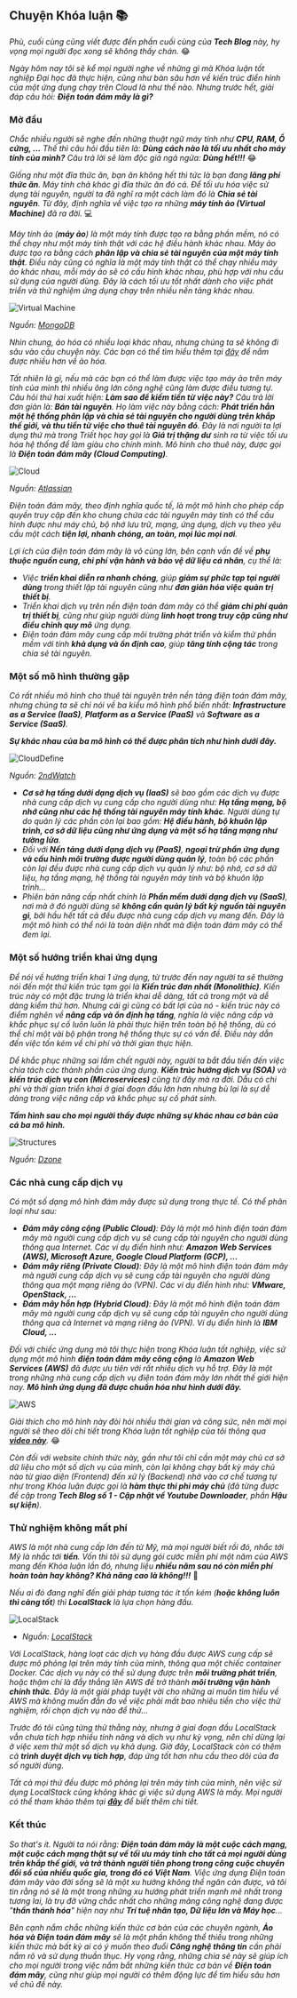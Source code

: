 ## Chuyện Khóa luận 📚

_Phù, cuối cùng cũng viết được đến phần cuối cùng của **Tech Blog** này, hy vọng mọi người đọc xong sẽ không thấy chán._ 😂

_Ngày hôm nay tôi sẽ kể mọi người nghe về những gì mà Khóa luận tốt nghiệp Đại học đã thực hiện, cũng như bàn sâu hơn về kiến trúc điển hình của một ứng dụng chạy trên Cloud là như thế nào. Nhưng trước hết, giải đáp câu hỏi: **Điện toán đám mây là gì?**_

### Mở đầu

_Chắc nhiều người sẽ nghe đến những thuật ngữ máy tính như **CPU, RAM, Ổ cứng, ...** Thế thì câu hỏi đầu tiên là: **Dùng cách nào là tối ưu nhất cho máy tính của mình?** Câu trả lời sẽ làm độc giả ngả ngửa: **Dùng hết!!!**_ 😂

_Giống như một đĩa thức ăn, bạn ăn không hết thì tức là bạn đang **lãng phí thức ăn**. Máy tính chả khác gì đĩa thức ăn đó cả. Để tối ưu hóa việc sử dụng tài nguyên, người ta đã nghĩ ra một cách làm đó là **Chia sẻ tài nguyên**. Từ đây, định nghĩa về việc tạo ra những **máy tính ảo (Virtual Machine)** đã ra đời._ 💻

_Máy tính ảo (**máy ảo**) là một máy tính được tạo ra bằng phần mềm, nó có thể chạy như một máy tính thật với các hệ điều hành khác nhau. Máy ảo được tạo ra bằng cách **phân lập và chia sẻ tài nguyên của một máy tính thật**. Điều này cũng có nghĩa là một máy tính thật có thể chạy nhiều máy ảo khác nhau, mỗi máy ảo sẽ có cấu hình khác nhau, phù hợp với nhu cầu sử dụng của người dùng. Đây là cách tối ưu tốt nhất dành cho việc phát triển và thử nghiệm ứng dụng chạy trên nhiều nền tảng khác nhau._

![Virtual Machine](../../../../public/images/posts/2023/09-01-TechBlog-03/image14.jpg)

_Nguồn: [MongoDB](https://www.mongodb.com/cloud-explained/virtual-machines)_

_Nhìn chung, ảo hóa có nhiều loại khác nhau, nhưng chúng ta sẽ không đi sâu vào câu chuyện này. Các bạn có thể tìm hiểu thêm tại [đây](https://www.vmware.com/topics/glossary/content/virtual-machine) để nắm được nhiều hơn về ảo hóa._

_Tất nhiên là gì, nếu mà các bạn có thể làm được việc tạo máy ảo trên máy tính của mình thì nhiều ông lớn công nghệ cũng làm được điều tương tự. Câu hỏi thứ hai xuất hiện: **Làm sao để kiếm tiền từ việc này?** Câu trả lời đơn giản là: **Bán tài nguyên**. Họ làm việc này bằng cách: **Phát triển hẳn một hệ thống phân lập và chia sẻ tài nguyên cho người dùng trên khắp thế giới, và thu tiền từ việc cho thuê tài nguyên đó**. Đây là nơi người ta lợi dụng thứ mà trong Triết học hay gọi là **Giá trị thặng dư** sinh ra từ việc tối ưu hóa hệ thống để làm giàu cho chính mình. Mô hình cho thuê này, được gọi là **Điện toán đám mây (Cloud Computing)**._

![Cloud](../../../../public/images/posts/2023/09-01-TechBlog-03/image15.png)

_Nguồn: [Atlassian](https://www.atlassian.com/microservices/cloud-computing)_

_Điện toán đám mây, theo định nghĩa quốc tế, là một mô hình cho phép cấp quyền truy cập đến kho chung chứa các tài nguyên máy tính có thể cấu hình được như máy chủ, bộ nhớ lưu trữ, mạng, ứng dụng, dịch vụ theo yêu cầu một cách **tiện lợi, nhanh chóng, an toàn, mọi lúc mọi nơi**._

_Lợi ích của điện toán đám mây là vô cùng lớn, bên cạnh vấn đề về **phụ thuộc nguồn cung, chi phí vận hành và bảo vệ dữ liệu cá nhân**, cụ thể là:_

- _Việc **triển khai diễn ra nhanh chóng**, giúp **giảm sự phức tạp tại người dùng** trong thiết lập tài nguyên cũng như **đơn giản hóa việc quản trị thiết bị**._
- _Triển khai dịch vụ trên nền điện toán đám mây có thể **giảm chi phí quản trị thiết bị**, cũng như giúp người dùng **linh hoạt trong truy cập cũng như điều chỉnh quy mô** ứng dụng._
- _Điện toán đám mây cung cấp môi trường phát triển và kiểm thử phần mềm với tính **khả dụng và ổn định cao**, giúp **tăng tính cộng tác** trong chia sẻ tài nguyên._

### Một số mô hình thường gặp

_Có rất nhiều mô hình cho thuê tài nguyên trên nền tảng điện toán đám mây, nhưng chúng ta sẽ chỉ nói về ba kiểu mô hình phổ biến nhất: **Infrastructure as a Service (IaaS)**, **Platform as a Service (PaaS)** và **Software as a Service (SaaS)**._

**_Sự khác nhau của ba mô hình có thể được phân tích như hình dưới đây._**

![CloudDefine](../../../../public/images/posts/2023/09-01-TechBlog-03/image16.png)

_Nguồn: [2ndWatch](https://www.2ndwatch.com/blog/back-to-the-basics-the-3-cloud-computing-service-delivery-models/)_

- _**Cơ sở hạ tầng dưới dạng dịch vụ (IaaS)** sẽ bao gồm các dịch vụ được nhà cung cấp dịch vụ cung cấp cho người dùng như: **Hạ tầng mạng, bộ nhớ cũng như các hệ thống tài nguyên máy tính khác**. Người dùng tự do quản lý các phần còn lại bao gồm: **Hệ điều hành, bộ khuôn lập trình, cơ sở dữ liệu cũng như ứng dụng và một số hạ tầng mạng như tường lửa**._
- _Đối với **Nền tảng dưới dạng dịch vụ (PaaS)**, **ngoại trừ phần ứng dụng và cấu hình môi trường được người dùng quản lý**, toàn bộ các phần còn lại đều được nhà cung cấp dịch vụ quản lý như: bộ nhớ, cơ sở dữ liệu, hạ tầng mạng, hệ thống tài nguyên máy tính và bộ khuôn lập trình..._
- _Phiên bản nâng cấp nhất chính là **Phần mềm dưới dạng dịch vụ (SaaS)**, nơi mà ở đó người dùng sẽ **không cần quản lý bất kỳ nguồn tài nguyên gì**, bởi hầu hết tất cả đều được nhà cung cấp dịch vụ mang đến. Đây là một mô hình có thể nói là toàn diện nhất mà điện toán đám mây có thể đem lại._

### Một số hướng triển khai ứng dụng

_Để nói về hướng triển khai 1 ứng dụng, từ trước đến nay người ta sẽ thường nói đến một thứ kiến trúc tạm gọi là **Kiến trúc đơn nhất (Monolithic)**. Kiến trúc này có một đặc trưng là triển khai dễ dàng, tất cả trong một và dễ dàng kiểm thử hơn. Nhưng cái gì cũng có bất lợi của nó - kiến trúc này có điểm nghẽn về **nâng cấp và ổn định hạ tầng**, nghĩa là việc nâng cấp và khắc phục sự cố luôn luôn là phải thực hiện trên toàn bộ hệ thống, dù có thể chỉ một vài bộ phận trong hệ thống thực sự có vấn đề. Điều này dẫn đến việc tốn kém về chi phí và thời gian thực hiện._

_Dể khắc phục những sai lầm chết người này, người ta bắt đầu tiến đến việc chia tách các thành phần của ứng dụng. **Kiến trúc hướng dịch vụ (SOA)** và **kiến trúc dịch vụ con (Microservices)** cũng từ đây mà ra đời. Dẫu có chi phí và thời gian triển khai ở giai đoạn đầu lớn hơn nhưng bù lại là sự dễ dàng trong việc nâng cấp và khắc phục sự cố phát sinh._

**_Tấm hình sau cho mọi người thấy được những sự khác nhau cơ bản của cả ba mô hình._**

![Structures](../../../../public/images/posts/2023/09-01-TechBlog-03/image17.png)

_Nguồn: [Dzone](https://dzone.com/articles/microservices-vs-soa-whats-the-difference)_

### Các nhà cung cấp dịch vụ

_Có một số dạng mô hình đám mây được sử dụng trong thực tế. Có thể phân loại như sau:_

- _**Đám mây công cộng (Public Cloud)**: Đây là một mô hình điện toán đám mây mà người cung cấp dịch vụ sẽ cung cấp tài nguyên cho người dùng thông qua Internet. Các ví dụ điển hình như: **Amazon Web Services (AWS), Microsoft Azure, Google Cloud Platform (GCP), ...**_
- _**Đám mây riêng (Private Cloud)**: Đây là một mô hình điện toán đám mây mà người cung cấp dịch vụ sẽ cung cấp tài nguyên cho người dùng thông qua một mạng riêng ảo (VPN). Các ví dụ điển hình như: **VMware, OpenStack, ...**_
- _**Đám mây hỗn hợp (Hybrid Cloud)**: Đây là một mô hình điện toán đám mây mà người cung cấp dịch vụ sẽ cung cấp tài nguyên cho người dùng thông qua cả Internet và mạng riêng ảo (VPN). Ví dụ điển hình là **IBM Cloud, ...**_

_Đối với chiếc ứng dụng mà tôi thực hiện trong Khóa luận tốt nghiệp, việc sử dụng một mô hình **điện toán đám mây công cộng** là **Amazon Web Services (AWS)** đã được ưu tiên với rất nhiều dịch vụ hỗ trợ. Đây là một trong những nhà cung cấp dịch vụ điện toán đám mây lớn nhất thế giới hiện nay. **Mô hình ứng dụng đã được chuẩn hóa như hình dưới đây.**_

![AWS](../../../../public/images/posts/2023/09-01-TechBlog-03/image18.png)

_Giải thích cho mô hình này đòi hỏi nhiều thời gian và công sức, nên mời mọi người sẽ theo dõi chi tiết trong Khóa luận tốt nghiệp của tôi thông qua [**video này**](https://www.youtube.com/watch?v=KZvgwFtlJek)._ 😂

_Còn đối với website chính thức này, gần như tôi chỉ cần một máy chủ cơ sở dữ liệu cho một số dịch vụ của mình, còn lại không chạy bất kỳ máy chủ nào từ giao diện (Frontend) đến xử lý (Backend) nhờ vào cơ chế tương tự như trong Khóa luận được gọi là **hàm thực thi phi máy chủ** (đã từng được đề cập trong **Tech Blog số 1 - Cập nhật về Youtube Downloader**, phần **Hậu sự kiện**)._

### Thử nghiệm không mất phí

_AWS là một nhà cung cấp lớn đến từ Mỹ, mà mọi người biết rồi đó, nhắc tới Mỹ là nhắc tới **tiền**. Vốn thì tôi sử dụng gói cước miễn phí một năm của AWS mang đến Khóa luận lần đó, nhưng liệu **nhiều năm sau nó còn miễn phí hoàn toàn hay không? Khả năng cao là không!!!**_ 🤣

_Nếu ai đó đang nghĩ đến giải pháp tương tác ít tốn kém (**hoặc không luôn thì càng tốt**) thì **LocalStack** là lựa chọn hàng đầu._

![LocalStack](../../../../public/images/posts/2023/09-01-TechBlog-03/image19.png)

- _Nguồn: [LocalStack](https://localstack.cloud/)_

_Với LocalStack, hàng loạt các dịch vụ hàng đầu được AWS cung cấp sẽ được mô phỏng lại trên máy tính của mình, thông qua một chiếc container Docker. Các dịch vụ này có thể sử dụng được trên **môi trường phát triển**, hoặc thậm chí là đẩy thẳng lên AWS để trở thành **môi trường vận hành chính thức**. Đây là một giải pháp tuyệt vời cho những ai muốn tìm hiểu về AWS mà không muốn đắn đo về việc phải mất bao nhiêu tiền cho việc thử nghiệm, rồi chọn dịch vụ nào để thử..._

_Trước đó tôi cũng từng thử thằng này, nhưng ở giai đoạn đầu LocalStack vẫn chưa tích hợp nhiều tính năng và dịch vụ như kỳ vọng, nên chỉ dừng lại ở việc xem thử một số dịch vụ khả dụng. Giờ đây, LocalStack còn có thêm cả **trình duyệt dịch vụ tích hợp**, đáp ứng tốt hơn nhu cầu theo dõi của đa số người dùng._

_Tất cả mọi thứ đều được mô phỏng lại trên máy tính của mình, nên việc sử dụng LocalStack cũng không khác gì việc sử dụng AWS là mấy. Mọi người có thể tham khảo thêm tại [**đây**](https://docs.localstack.cloud/overview/) để biết thêm chi tiết._

### Kết thúc

_So that's it. Người ta nói rằng: **Điện toán đám mây là một cuộc cách mạng, một cuộc cách mạng thật sự về tối ưu máy tính cho tất cả mọi người dùng trên khắp thế giới, và trở thành người tiên phong trong công cuộc chuyển đổi số của nhiều quốc gia, trong đó có Việt Nam**. Việc ứng dụng Điện toán đám mây vào đời sống sẽ là một xu hướng không thể ngăn cản được, và tôi tin rằng nó sẽ là một trong những xu hướng phát triển mạnh mẽ nhất trong tương lai, là trụ đỡ vững chắc nhất cho những mảng công nghệ đang được "**thần thánh hóa**" hiện nay như **Trí tuệ nhân tạo, Dữ liệu lớn và Máy học**..._

_Bên cạnh nắm chắc những kiến thức cơ bản của các chuyên ngành, **Ảo hóa và Điện toán đám mây** sẽ là một phần không thể thiếu trong những kiến thức mà bất kỳ ai có ý muốn theo đuổi **Công nghệ thông tin** cần phải nắm rõ và sử dụng thuần thục. Hy vọng rằng, những chia sẻ này sẽ giúp ích cho mọi người trong việc nắm bắt những kiến thức cơ bản về **Điện toán đám mây**, cũng như giúp mọi người có thêm động lực để tìm hiểu sâu hơn về chủ đề này._
